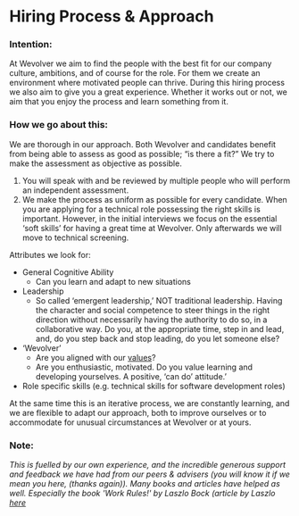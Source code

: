 # Hiring Process & Approach

### Intention:
At Wevolver we aim to find the people with the best fit for our company culture, ambitions, and of course for the role. For them we create an environment where motivated people can thrive.
During this hiring process we also aim to give you a great experience. Whether it works out or not, we aim that you enjoy the process and learn something from it.

### How we go about this:
We are thorough in our approach. Both Wevolver and candidates benefit from being able to assess as good as possible; “is there a fit?”
We try to make the assessment as objective as possible. 
1. You will speak with and be reviewed by multiple people who will perform an independent assessment.
2. We make the process as uniform as possible for every candidate.
When you are applying for a technical role possessing the right skills is important. However, in the initial interviews we focus on the essential ‘soft skills’ for having a great time at Wevolver. Only afterwards we will move to technical screening.

Attributes we look for:
- General Cognitive Ability
    - Can you learn and adapt to new situations
- Leadership
    - So called ‘emergent leadership,’ NOT traditional leadership. Having the character and social competence to steer things in the right direction without necessarily having the authority to do so, in a collaborative way. Do you, at the appropriate time, step in and lead, and, do you step back and stop leading, do you let someone else? 
- ‘Wevolver’
    - Are you aligned with our [values](https://github.com/Wevolver/Handbook/blob/master/Strategy.md#values--guiding-principles)?
    - Are you enthusiastic, motivated. Do you value learning and developing yourselves. A positive, ‘can do’ attitude.’
- Role specific skills (e.g. technical skills for software development roles)
    

At the same time this is an iterative process, we are constantly learning, and we are flexible to adapt our approach, both to improve ourselves or to accommodate for unusual circumstances at Wevolver or at yours. 


### Note:
*This is fuelled by our own experience, and the incredible generous support and feedback we have had from our peers & advisers (you will know it if we mean you here, (thanks again)). Many books and articles have helped as well. Especially the book 'Work Rules!' by Laszlo Bock (article by Laszlo [here](https://www.wired.com/2015/04/hire-like-google)*

